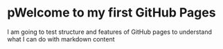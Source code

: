 # pWelcome to my first GitHub Pages

I am going to test structure and features of GitHub pages to understand what I can do with markdown content
